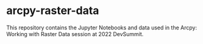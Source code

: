 # arcpy-raster-data
This repository contains the Jupyter Notebooks and data used in the Arcpy: Working with Raster Data session at 2022 DevSummit.
